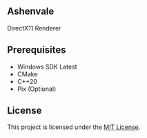 ## Ashenvale

DirectX11 Renderer

## Prerequisites
- Windows SDK Latest
- CMake
- C++20
- Pix (Optional)

## License
This project is licensed under the [MIT License](LICENSE).